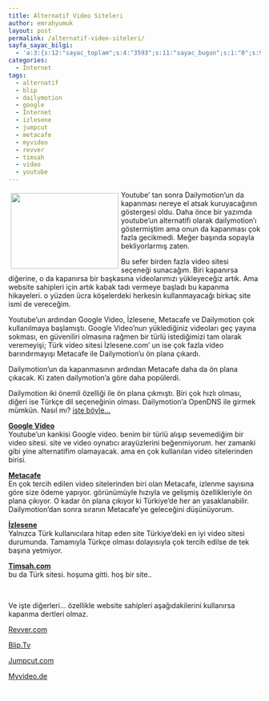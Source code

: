```yaml
---
title: Alternatif Video Siteleri
author: emrahyumuk
layout: post
permalink: /alternatif-video-siteleri/
sayfa_sayac_bilgi:
  - 'a:3:{s:12:"sayac_toplam";s:4:"3593";s:11:"sayac_bugun";s:1:"0";s:9:"son_okuma";s:10:"1364909208";}'
categories:
  - İnternet
tags:
  - alternatif
  - blip
  - dailymotion
  - google
  - İnternet
  - izlesene
  - jumpcut
  - metacafe
  - myvideo
  - revver
  - timsah
  - video
  - youtube
---
```

<img class="alignleft" style="margin: 5px; float: left;"  title="video siteleri" src="http://img392.imageshack.us/img392/5596/videouf9.gif" alt="" width="215" height="151" />Youtube&#8217; tan sonra Dailymotion&#8217;un da kapanması nereye el atsak kuruyacağının göstergesi oldu. Daha önce bir yazımda youtube&#8217;un alternatifi olarak dailymotion&#8217;ı göstermiştim ama onun da kapanması çok fazla gecikmedi. Meğer başında sopayla bekliyorlarmış zaten.

Bu sefer birden fazla video sitesi seçeneği sunacağım. Biri kapanırsa diğerine, o da kapanırsa bir başkasına videolarımızı yükleyeceğiz artık. Ama website sahipleri için artık kabak tadı vermeye başladı bu kapanma hikayeleri. o yüzden ücra köşelerdeki herkesin kullanmayacağı birkaç site ismi de vereceğim.

<!--more-->

Youtube&#8217;un ardından Google Video, İzlesene, Metacafe ve Dailymotion çok kullanılmaya başlamıştı. Google Video&#8217;nun yüklediğiniz videoları geç yayına sokması, en güveniliri olmasına rağmen bir türlü istediğimizi tam olarak veremeyişi; Türk video sitesi İzlesene.com&#8217; un ise çok fazla video barındırmayışı Metacafe ile Dailymotion&#8217;u ön plana çıkardı.

Dailymotion&#8217;un da kapanmasının ardından Metacafe daha da ön plana çıkacak. Ki zaten dailymotion&#8217;a göre daha popülerdi.

Dailymotion iki önemli özelliği ile ön plana çıkmıştı. Biri çok hızlı olması, diğeri ise Türkçe dil seçeneğinin olması. Dailymotion&#8217;a OpenDNS ile girmek mümkün. Nasıl mı? <a href="http://www.emrahyumuk.com/blog/open-dns-ve-youtube/" target="_blank">işte böyle&#8230;</a>

<a href="http://video.google.com/" target="_blank"><strong>Google Video</strong></a>  
Youtube&#8217;un kankisi Google video. benim bir türlü alışıp sevemediğim bir video sitesi. site ve video oynatıcı arayüzlerini beğenmiyorum. her zamanki gibi yine alternatifim olamayacak. ama en çok kullanılan video sitelerinden birisi.

**<a href="http://www.metacafe.com/" target="_blank">Metacafe</a>**  
En çok tercih edilen video sitelerinden biri olan Metacafe, izlenme sayısına göre size ödeme yapıyor. görünümüyle hızıyla ve gelişmiş özellikleriyle ön plana çıkıyor. O kadar ön plana çıkıyor ki Türkiye&#8217;de her an yasaklanabilir. Dailymotion&#8217;dan sonra sıranın Metacafe&#8217;ye geleceğini düşünüyorum.

**<a href="http://www.izlesene.com/" target="_blank">İzlesene</a>**  
Yalnızca Türk kullanıcılara hitap eden site Türkiye&#8217;deki en iyi video sitesi durumunda. Tamamıyla Türkçe olması dolayısıyla çok tercih edilse de tek başına yetmiyor.

<a href="http://www.timsah.com/ " target="_blank"><strong>Timsah.com</strong></a>  
bu da Türk sitesi. hoşuma gitti. hoş bir site..

<span style="color: #ffffff;">.</span>

Ve işte diğerleri&#8230; özellikle website sahipleri aşağıdakilerini kullanırsa kapanma dertleri olmaz.

<a href="http://www.revver.com/" target="_blank">Revver.com</a>

<a href="http://www.blip.tv/" target="_blank">Blip.Tv</a>

<a href="http://www.jumpcut.com/" target="_blank">Jumpcut.com</a>

<a href="http://www.myvideo.de/" target="_blank">Myvideo.de</a>

<span style="color: #ffffff;">.</span>